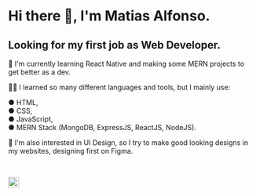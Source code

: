 # Hi there 👋, I'm Matias Alfonso.

## Looking for my first job as Web Developer.

💪 I'm currently learning React Native and making some MERN projects to get better as a dev.

🧑‍💻 I learned so many different languages ​​and tools, but I mainly use:

● HTML, <br />
● CSS, <br />
● JavaScript, <br />
● MERN Stack (MongoDB, ExpressJS, ReactJS, NodeJS). <br />


🎀 I'm also interested in UI Design, so I try to make good looking designs in my websites, designing first on Figma. 

<br />


[<img align="left" alt="MatyAlfonso | LinkedIn" width="22px" src="https://cdn.jsdelivr.net/npm/simple-icons@v3/icons/linkedin.svg">][linkedin]

<br />
<br />

[linkedin]: https://www.linkedin.com/in/alfonso-matias/
